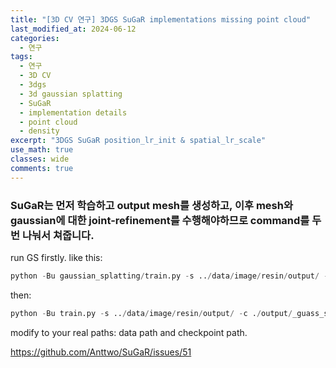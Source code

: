 ```yaml
---
title: "[3D CV 연구] 3DGS SuGaR implementations missing point cloud"
last_modified_at: 2024-06-12
categories:
  - 연구
tags:
  - 연구
  - 3D CV
  - 3dgs
  - 3d gaussian splatting
  - SuGaR
  - implementation details
  - point cloud
  - density
excerpt: "3DGS SuGaR position_lr_init & spatial_lr_scale"
use_math: true
classes: wide
comments: true
---
```


### SuGaR는 먼저 학습하고 output mesh를 생성하고, 이후 mesh와 gaussian에 대한 joint-refinement를 수행해야하므로 command를 두번 나눠서 쳐줍니다.

run GS firstly.
like this:
```python
python -Bu gaussian_splatting/train.py -s ../data/image/resin/output/ --iterations 7000 -m ./output/_guass_splat/
```

then:
```python
python -Bu train.py -s ../data/image/resin/output/ -c ./output/_guass_splat/ -r density
```

modify to your real paths: data path and checkpoint path.

https://github.com/Anttwo/SuGaR/issues/51

